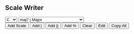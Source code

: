 <html>
<style>
  #scale {
    padding-left: 5px;
  }
</style>
<body>
<h2>Scale Writer</h2>
<select id="rootSelect">
  <option value="2,7,12,17,22,27,32,37,42">C♯</option>
  <option value="17,22,27,31,37,42,47,52,57">F♯</option>
  <option value="31,37,42,46,52,57,62,66,72">B</option>
  <option value="11,17,22,26,31,37,42,46,52">E</option>
  <option value="26,31,37,41,46,52,57,61,66">A</option>
  <option value="6,11,17,21,26,31,37,41,46">D</option>
  <option value="21,26,31,36,41,46,52,56,61">G</option>
  <option value="1,6,11,16,21,26,31,36,41" selected>C</option>
  <option value="16,21,26,30,36,41,46,51,56">F</option>
  <option value="30,36,41,45,51,56,61,65,71">B♭</option>
  <option value="10,16,21,25,30,36,41,45,51">E♭</option>
  <option value="25,30,36,40,45,51,56,60,65">A♭</option>
  <option value="5,10,16,20,25,30,36,40,45">D♭</option>
  <option value="20,25,30,35,40,45,51,55,60">G♭</option>
  <option value="0,5,10,15,20,25,30,35,40">C♭</option>  
  </select>
  <select id="chordSelect">
    <option value="0,0,0,0,0,0,0,0,0">maj7 | Major</option>
    <option value="0,0,0,0,0,0,0,0,0">6 | Major</option>
    <option value="0,0,0,0,0,0,1,0,0">7 | Mixolydian</option>
    <option value="0,0,1,0,0,0,1,0,0">-7 | Dorian</option>
    <option value="0,1,1,0,1,1,1,0,1">-7♭5 | Locrian</option>
    <option value="0,0,1,0,1,1,2,1,2">°7 | Diminished</option>
    <option value="0,0,0,-1,0,0,0,0,0">maj+4 | Lydian</option>
    <option value="0,0,0,-1,0,0,1,0,0">7♯11 | Lydian Dominant</option>
    <option value="0,1,0,0,0,1,1,0,-1">7♭9 | 3rd Mode of Bebop (Major)</option>
    <option value="0,1,0,-1,-1,1,1,0,-1">7♯9 | Diminished Whole Tone</option>
  </select><br>
<button onclick="scaleFunction()">Add Scale</button>
<button onclick="myBarline()">Add |</button>
<button onclick="myBarlinedbl()">Add ||</button>
<button onclick="myRepeatbar()">Add %</button>
<button onclick="clearFunction()">Clear</button>
<button onclick="editFunction()">Edit</button>
<button onclick="copyAll()">Copy All</button><br>
<div id="scale" contenteditable="true"></div>
<script>
function copyAll() {
  alert("Copied!");
  const richTextDiv = document.getElementById("scale");

const clipboardItem = new ClipboardItem({
	"text/plain": new Blob(
		[richTextDiv.innerText],
		{ type: "text/plain" }
	),
	"text/html": new Blob(
		[richTextDiv.outerHTML],
		{ type: "text/html" }
	),
});

navigator.clipboard.write([clipboardItem]);
}
function editFunction() {
  document.getElementById("scale").focus();
}
function clearFunction() {
  let text;
  if (confirm("Are you sure?") == true) {
    document.getElementById("scale").innerHTML = "";
  }
}
function myBarline() {
  const div = document.getElementById("scale");
div.insertAdjacentHTML('beforeend',"–––––––––––––––––––" + "<br>");
}
function myBarlinedbl() {
  const div = document.getElementById("scale");
div.insertAdjacentHTML('beforeend',"=================" + "<br>");
}
function myRepeatbar() {
  const div = document.getElementById("scale");
div.insertAdjacentHTML('beforeend',"%" + "<br>");
}
function scaleFunction() {
let a = rootSelect.options[rootSelect.selectedIndex].text;
let b = chordSelect.options[chordSelect.selectedIndex].text;
const noteArray = ["C♭","C","C♯","D","C","D♭","D","D♯","E","D","E♭","E","E♯","F♯","E♭","F♭","F","F♯","G","F","G♭","G","G♯","A","G","A♭","A","A♯","B","A","B♭","B","B♯","C♯","B♭","C♭","C","C♯","D","C","D♭","D","D♯","E","D","E♭","E","E♯","F♯","E♭","F♭","F","F♯","G","F","G♭","G","G♯","A","G","A♭","A","A♯","B","A","B♭","B","B♯","C♯","B♭","C♭","C","C♯","D"
];
var x = document.getElementById("rootSelect").value;
const keyArray = x.split(",");
var y = document.getElementById("chordSelect").value;
const chordArray = y.split(",");
let scale = "<b>" + a + b + "</b>"+ "<br>";
for (let i = 0; i <= 8; i++) {
    scale += noteArray[keyArray[i]-chordArray[i]] + " ";
}
const div = document.getElementById("scale");
div.insertAdjacentHTML('beforeend', scale + "<br>");
}
</script>

</body>
</html>

